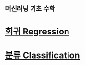 머신러닝 기초 수학
-----------------------------

# [회귀 Regression](./regression/README.md)

# [분류 Classification](./classification/README.md)
